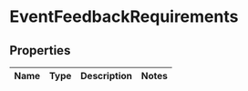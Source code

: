 # EventFeedbackRequirements

## Properties
Name | Type | Description | Notes
------------ | ------------- | ------------- | -------------
